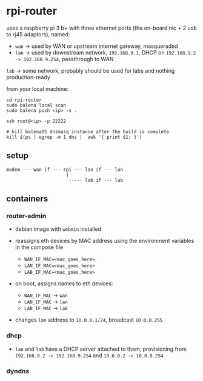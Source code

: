 # rpi-router

uses a raspberry pi 3 b+ with three ethernet ports (the on-board nic + 2 usb to rj45 adaptors), named:

- `wan` -> used by WAN or upstream internet gateway, masqueraded 
- `lan` -> used by downstream network, `192.168.9.1`, DHCP on `192.168.9.2 -> 192.168.9.254`, passthrough to WAN

`lab` -> some network, probably should be used for labs and nothing production-ready 

from your local machine:

```
cd rpi-router
sudo balena local scan
sudo balena push <ip> -s .
```

```
ssh root@<ip> -p 22222

# kill balenaOS dnsmasq instance after the build is complete
kill $(ps | egrep -m 1 dns |  awk '{ print $1; }') 
```

## setup
```
modem --- wan if --- rpi --- lan if --- lan
                      |
                       ----- lab if --- lab
```

## containers

### router-admin

- debian image with `webmin` installed
- reassigns eth devices by MAC address using the environment variables in the compose file
    - `WAN_IF_MAC=<mac_goes_here>`
    - `LAN_IF_MAC=<mac_goes_here>`
    - `LAB_IF_MAC=<mac_goes_here>`

- on boot, assigns names to eth devices: 
    - `WAN_IF_MAC` -> `wan`
    - `LAN_IF_MAC` -> `lan`
    - `LAB_IF_MAC` -> `lab`

- changes `lan` address to `10.0.0.1/24`, broadcast `10.0.0.255`

### dhcp

- `lan` and `lab` have a DHCP server attached to them, provisioning from `192.168.9.2 -> 192.168.9.254` and `10.0.0.2 -> 10.0.0.254` 


### dyndns
